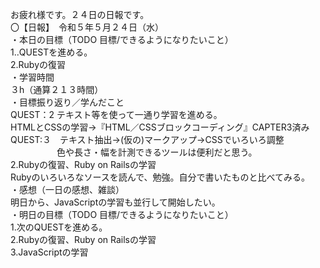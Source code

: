 お疲れ様です。２４日の日報です。  
〇【日報】　令和５年５月２４日（水）  
・本日の目標（TODO 目標/できるようになりたいこと）  
1..QUESTを進める。  
2.Rubyの復習  
・学習時間  
３h（通算２１３時間）  
・目標振り返り／学んだこと  
QUEST：2   テキスト等を使って一通り学習を進める。  
HTMLとCSSの学習→『HTML／CSSブロックコーディング』CAPTER3済み  
QUEST:３　テキスト抽出→(仮の)マークアップ→CSSでいろいろ調整  
　　　　　  色や長さ・幅を計測できるツールは便利だと思う。  
2.Rubyの復習、Ruby on Railsの学習  
Rubyのいろいろなソースを読んで、勉強。自分で書いたものと比べてみる。  
・感想（一日の感想、雑談）  
明日から、JavaScriptの学習も並行して開始したい。  
・明日の目標（TODO 目標/できるようになりたいこと）  
1.次のQUESTを進める。  
2.Rubyの復習、Ruby on Railsの学習  
3.JavaScriptの学習  
